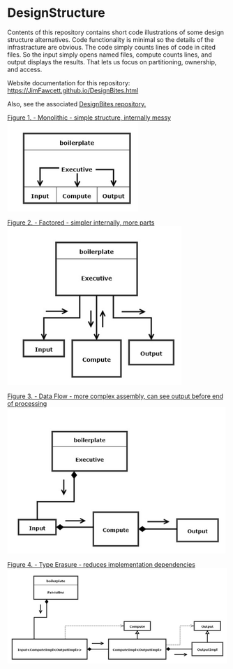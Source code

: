 # DesignStructure
Contents of this repository contains short code illustrations of some design structure alternatives.  Code functionality is minimal so the details of the infrastracture are obvious.  The code simply counts lines of code in cited files.  So the input simply opens named files, compute counts lines, and output displays the results.  That lets us focus on partitioning,
ownership, and access.

Website documentation for this repository:<br />
  https://JimFawcett.github.io/DesignBites.html
  
Also, see the associated <a href="https://github.com/JimFawcett/DesignBites">DesignBites repository.

Figure 1. - Monolithic - simple structure, internally messy<br />
<img src="Design1.jpg#left" width="300" />
  

Figure 2. - Factored - simpler internally, more parts<br />
<img src="Design2.jpg#center" width="400" />

  
Figure 3. - Data Flow - more complex assembly, can see output before end of processing<br />
<img src="Design4.jpg#right" width="500" />

  
Figure 4. - Type Erasure - reduces implementation dependencies<br />
<img src="Design5.jpg" width="700" />

